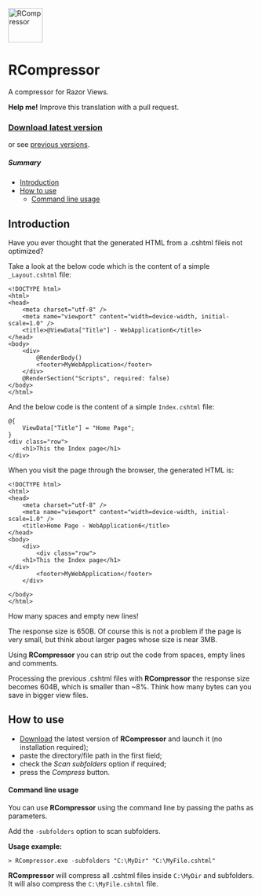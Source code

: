 <img src="http://raw.github.com/OmarMuscatello/RCompressor/master/rcompressor.png" height="70" alt="RCompressor">

# RCompressor

A compressor for Razor Views.

**Help me!** Improve this translation with a pull request.

### [Download latest version](https://github.com/OmarMuscatello/RCompressor/releases/download/v1.0/RCompressor-v1.0.zip) 
or see [previous versions](https://github.com/OmarMuscatello/RCompressor/releases).

##### Summary
- [Introduction](#introduction)
- [How to use](#how-to-use)
  - [Command line usage](#command-line-usage)

## Introduction
Have you ever thought that the generated HTML from a .cshtml fileis not optimized?

Take a look at the below code which is the content of a simple `_Layout.cshtml` file:

```
<!DOCTYPE html>
<html>
<head>
    <meta charset="utf-8" />
    <meta name="viewport" content="width=device-width, initial-scale=1.0" />
    <title>@ViewData["Title"] - WebApplication6</title>
</head>
<body>
    <div>
        @RenderBody()
        <footer>MyWebApplication</footer>
    </div>
    @RenderSection("Scripts", required: false)
</body>
</html>
```

And the below code is the content of a simple `Index.cshtml` file:

```
@{
    ViewData["Title"] = "Home Page";
}
<div class="row">
    <h1>This the Index page</h1>
</div>
```

When you visit the page through the browser, the generated HTML is:

```
<!DOCTYPE html>
<html>
<head>
    <meta charset="utf-8" />
    <meta name="viewport" content="width=device-width, initial-scale=1.0" />
    <title>Home Page - WebApplication6</title>
</head>
<body>
    <div>
        <div class="row">
    <h1>This the Index page</h1>
</div>
        <footer>MyWebApplication</footer>
    </div>
    
</body>
</html>
```

How many spaces and empty new lines!

The response size is 650B. Of course this is not a problem if the page is very small, but think about larger pages whose size is near 3MB.

Using **RCompressor** you can strip out the code from spaces, empty lines and comments.

Processing the previous .cshtml files with **RCompressor** the response size becomes 604B, which is smaller than ~8%. Think how many bytes can you save in bigger view files.

## How to use
- [Download](https://github.com/OmarMuscatello/RCompressor/releases/download/v1.0/RCompressor-v1.0.zip) the latest version of **RCompressor** and launch it (no installation required);
- paste the directory/file path in the first field;
- check the *Scan subfolders* option if required;
- press the *Compress* button.

#### Command line usage
You can use **RCompressor** using the command line by passing the paths as parameters.

Add the `-subfolders` option to scan subfolders.

**Usage example:** 
```
> RCompressor.exe -subfolders "C:\MyDir" "C:\MyFile.cshtml"
```

**RCompressor** will compress all .cshtml files inside `C:\MyDir` and subfolders. It will also compress the `C:\MyFile.cshtml` file.

